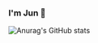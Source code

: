 ### I'm Jun 👋

![Anurag's GitHub stats](https://github-readme-stats.vercel.app/api?username=jungabriel556&show_icons=true&theme=dracula&show_icons=true)
